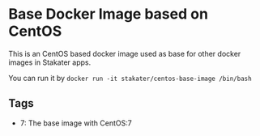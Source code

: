 # Base Docker Image based on CentOS

This is an CentOS based docker image used as base for other docker images in Stakater apps.

You can run it by
`docker run -it stakater/centos-base-image /bin/bash`

## Tags

- 7: The base image with CentOS:7 